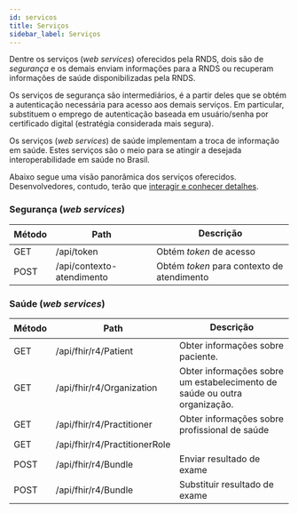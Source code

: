 ```yaml
---
id: servicos
title: Serviços
sidebar_label: Serviços
---
```


Dentre os serviços (_web services_) oferecidos pela RNDS, dois são de _segurança_ e os demais enviam informações para a RNDS ou recuperam informações de saúde disponibilizadas pela RNDS.

Os serviços de segurança são intermediários, é a partir deles que se obtém
a autenticação necessária para acesso aos demais serviços. Em particular,
substituem o emprego de autenticação baseada em usuário/senha por certificado digital (estratégia considerada mais segura).

Os serviços (_web services_) de saúde implementam a troca de informação em saúde. Estes serviços são o meio para se atingir a desejada interoperabilidade em saúde no Brasil.

Abaixo segue uma visão panorâmica dos serviços oferecidos. Desenvolvedores, contudo, terão que [interagir e conhecer detalhes](../ti/conhecer).

### Segurança (_web services_)

| Método | Path                      | Descrição                                  |
| ------ | ------------------------- | ------------------------------------------ |
| GET    | /api/token                | Obtém _token_ de acesso                    |
| POST   | /api/contexto-atendimento | Obtém _token_ para contexto de atendimento |

### Saúde (_web services_)

| Método | Path                          | Descrição                                                                 |
| ------ | ----------------------------- | ------------------------------------------------------------------------- |
| GET    | /api/fhir/r4/Patient          | Obter informações sobre paciente.                                         |
| GET    | /api/fhir/r4/Organization     | Obter informações sobre um estabelecimento de saúde ou outra organização. |
| GET    | /api/fhir/r4/Practitioner     | Obter informações sobre profissional de saúde                             |
| GET    | /api/fhir/r4/PractitionerRole |                                                                           |
| POST   | /api/fhir/r4/Bundle           | Enviar resultado de exame                                                 |
| POST   | /api/fhir/r4/Bundle           | Substituir resultado de exame                                             |
